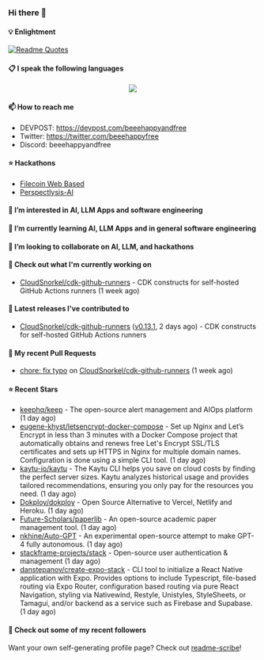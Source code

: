 ### Hi there 👋

#### 💡 Enlightment
[![Readme Quotes](https://quotes-github-readme.vercel.app/api?type=horizontal&theme=nord)](https://github.com/piyushsuthar/github-readme-quotes)

#### 📋 I speak the following languages

<p align="center">
  <a href="https://skillicons.dev">
    <img src="https://skillicons.dev/icons?i=git,kubernetes,docker,c,vim,terraform,python,typescript,java" />
  </a>
</p>


#### 📫 How to reach me
- DEVPOST: https://devpost.com/beeehappyandfree
- Twitter: https://twitter.com/beeehappyfree
- Discord: beeehappyandfree

#### ⭐️ Hackathons
- [Filecoin Web Based](https://devpost.com/software/youtube-dl-dweb)
- [Perspectlysis-AI](https://perspectlysis-ai.vercel.app)

#### 👀 I’m interested in AI, LLM Apps and software engineering

#### 🌱 I’m currently learning AI, LLM Apps and in general software engineering

#### 💞️ I’m looking to collaborate on AI, LLM, and hackathons

#### 👷 Check out what I'm currently working on

- [CloudSnorkel/cdk-github-runners](https://github.com/CloudSnorkel/cdk-github-runners) - CDK constructs for self-hosted GitHub Actions runners (1 week ago)

#### 🔭 Latest releases I've contributed to

- [CloudSnorkel/cdk-github-runners](https://github.com/CloudSnorkel/cdk-github-runners) ([v0.13.1](https://github.com/CloudSnorkel/cdk-github-runners/releases/tag/v0.13.1), 2 days ago) - CDK constructs for self-hosted GitHub Actions runners

#### 🔨 My recent Pull Requests

- [chore: fix typo](https://github.com/CloudSnorkel/cdk-github-runners/pull/542) on [CloudSnorkel/cdk-github-runners](https://github.com/CloudSnorkel/cdk-github-runners) (1 week ago)

#### ⭐ Recent Stars

- [keephq/keep](https://github.com/keephq/keep) - The open-source alert management and AIOps platform (1 day ago)
- [eugene-khyst/letsencrypt-docker-compose](https://github.com/eugene-khyst/letsencrypt-docker-compose) - Set up Nginx and Let’s Encrypt in less than 3 minutes with a Docker Compose project that automatically obtains and renews free Let&#39;s Encrypt SSL/TLS certificates and sets up HTTPS in Nginx for multiple domain names. Configuration is done using a simple CLI tool. (1 day ago)
- [kaytu-io/kaytu](https://github.com/kaytu-io/kaytu) - The Kaytu CLI helps you save on cloud costs by finding the perfect server sizes. Kaytu analyzes historical usage and provides tailored recommendations, ensuring you only pay for the resources you need. (1 day ago)
- [Dokploy/dokploy](https://github.com/Dokploy/dokploy) - Open Source Alternative to Vercel, Netlify and Heroku. (1 day ago)
- [Future-Scholars/paperlib](https://github.com/Future-Scholars/paperlib) - An open-source academic paper management tool. (1 day ago)
- [nkhine/Auto-GPT](https://github.com/nkhine/Auto-GPT) - An experimental open-source attempt to make GPT-4 fully autonomous. (1 day ago)
- [stackframe-projects/stack](https://github.com/stackframe-projects/stack) - Open-source user authentication &amp; management (1 day ago)
- [danstepanov/create-expo-stack](https://github.com/danstepanov/create-expo-stack) - CLI tool to initialize a React Native application with Expo. Provides options to include Typescript, file-based routing via Expo Router, configuration based routing via pure React Navigation, styling via Nativewind, Restyle, Unistyles, StyleSheets, or Tamagui, and/or backend as a service such as Firebase and Supabase. (1 day ago)

#### 👯 Check out some of my recent followers


Want your own self-generating profile page? Check out [readme-scribe](https://github.com/muesli/readme-scribe)!
